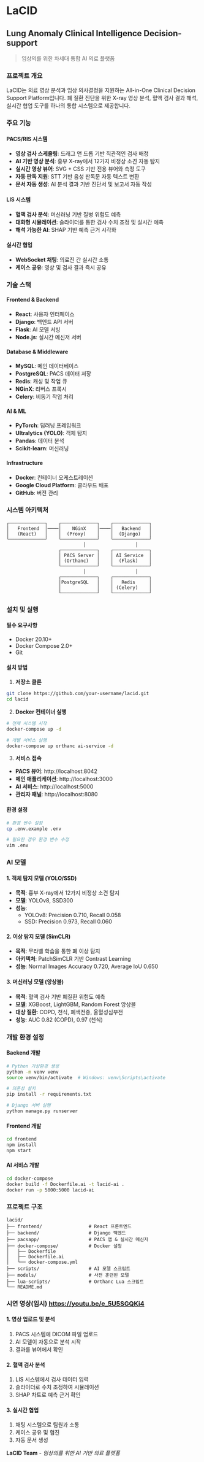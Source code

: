 # LaCID
## Lung Anomaly Clinical Intelligence Decision-support

> 임상의를 위한 차세대 통합 AI 의료 플랫폼

### 프로젝트 개요
LaCID는 의료 영상 분석과 임상 의사결정을 지원하는 All-in-One Clinical Decision Support Platform입니다. 폐 질환 진단을 위한 X-ray 영상 분석, 혈액 검사 결과 해석, 실시간 협업 도구를 하나의 통합 시스템으로 제공합니다.

### 주요 기능

#### PACS/RIS 시스템
- **영상 검사 스케줄링**: 드래그 앤 드롭 기반 직관적인 검사 배정
- **AI 기반 영상 분석**: 흉부 X-ray에서 12가지 비정상 소견 자동 탐지
- **실시간 영상 뷰어**: SVG + CSS 기반 전용 뷰어와 측정 도구
- **자동 판독 지원**: STT 기반 음성 판독문 자동 텍스트 변환
- **문서 자동 생성**: AI 분석 결과 기반 진단서 및 보고서 자동 작성

#### LIS 시스템  
- **혈액 검사 분석**: 머신러닝 기반 질병 위험도 예측
- **대화형 시뮬레이션**: 슬라이더를 통한 검사 수치 조정 및 실시간 예측
- **해석 가능한 AI**: SHAP 기반 예측 근거 시각화

#### 실시간 협업
- **WebSocket 채팅**: 의료진 간 실시간 소통
- **케이스 공유**: 영상 및 검사 결과 즉시 공유

### 기술 스택

#### Frontend & Backend
- **React**: 사용자 인터페이스
- **Django**: 백엔드 API 서버
- **Flask**: AI 모델 서빙
- **Node.js**: 실시간 메신저 서버

#### Database & Middleware
- **MySQL**: 메인 데이터베이스
- **PostgreSQL**: PACS 데이터 저장
- **Redis**: 캐싱 및 작업 큐
- **NGinX**: 리버스 프록시
- **Celery**: 비동기 작업 처리

#### AI & ML
- **PyTorch**: 딥러닝 프레임워크
- **Ultralytics (YOLO)**: 객체 탐지
- **Pandas**: 데이터 분석
- **Scikit-learn**: 머신러닝

#### Infrastructure
- **Docker**: 컨테이너 오케스트레이션
- **Google Cloud Platform**: 클라우드 배포
- **GitHub**: 버전 관리

### 시스템 아키텍처

```
┌─────────────┐    ┌─────────────┐    ┌─────────────┐
│   Frontend  │────│    NGinX    │────│   Backend   │
│   (React)   │    │  (Proxy)    │    │  (Django)   │
└─────────────┘    └─────────────┘    └─────────────┘
                            │                  │
                   ┌─────────────┐    ┌─────────────┐
                   │ PACS Server │    │ AI Service  │
                   │ (Orthanc)   │    │  (Flask)    │
                   └─────────────┘    └─────────────┘
                            │                  │
                   ┌─────────────┐    ┌─────────────┐
                   │PostgreSQL   │    │   Redis     │
                   │             │    │ (Celery)    │
                   └─────────────┘    └─────────────┘
```

### 설치 및 실행

#### 필수 요구사항
- Docker 20.10+
- Docker Compose 2.0+
- Git

#### 설치 방법

1. **저장소 클론**
```bash
git clone https://github.com/your-username/lacid.git
cd lacid
```

2. **Docker 컨테이너 실행**
```bash
# 전체 시스템 시작
docker-compose up -d

# 개별 서비스 실행
docker-compose up orthanc ai-service -d
```

3. **서비스 접속**
- **PACS 뷰어**: http://localhost:8042
- **메인 애플리케이션**: http://localhost:3000
- **AI 서비스**: http://localhost:5000
- **관리자 패널**: http://localhost:8080

#### 환경 설정

```bash
# 환경 변수 설정
cp .env.example .env

# 필요한 경우 환경 변수 수정
vim .env
```

### AI 모델

#### 1. 객체 탐지 모델 (YOLO/SSD)
- **목적**: 흉부 X-ray에서 12가지 비정상 소견 탐지
- **모델**: YOLOv8, SSD300
- **성능**: 
  - YOLOv8: Precision 0.710, Recall 0.058
  - SSD: Precision 0.973, Recall 0.060

#### 2. 이상 탐지 모델 (SimCLR)
- **목적**: 무라벨 학습을 통한 폐 이상 탐지
- **아키텍처**: PatchSimCLR 기반 Contrast Learning
- **성능**: Normal Images Accuracy 0.720, Average IoU 0.650

#### 3. 머신러닝 모델 (앙상블)
- **목적**: 혈액 검사 기반 폐질환 위험도 예측
- **모델**: XGBoost, LightGBM, Random Forest 앙상블
- **대상 질환**: COPD, 천식, 폐색전증, 울혈성심부전
- **성능**: AUC 0.82 (COPD), 0.97 (천식)

### 개발 환경 설정

#### Backend 개발
```bash
# Python 가상환경 생성
python -m venv venv
source venv/bin/activate  # Windows: venv\Scripts\activate

# 의존성 설치
pip install -r requirements.txt

# Django 서버 실행
python manage.py runserver
```

#### Frontend 개발
```bash
cd frontend
npm install
npm start
```

#### AI 서비스 개발
```bash
cd docker-compose
docker build -f Dockerfile.ai -t lacid-ai .
docker run -p 5000:5000 lacid-ai
```

### 프로젝트 구조

```
lacid/
├── frontend/                 # React 프론트엔드
├── backend/                  # Django 백엔드
├── pacsapp/                  # PACS 앱 & 실시간 메신저
├── docker-compose/           # Docker 설정
│   ├── Dockerfile
│   ├── Dockerfile.ai
│   └── docker-compose.yml
├── scripts/                  # AI 모델 스크립트
├── models/                   # 사전 훈련된 모델
├── lua-scripts/              # Orthanc Lua 스크립트
└── README.md
```

### 시연 영상(임시) https://youtu.be/e_5U5SGQKi4

#### 1. 영상 업로드 및 분석
1. PACS 시스템에 DICOM 파일 업로드
2. AI 모델이 자동으로 분석 시작
3. 결과를 뷰어에서 확인

#### 2. 혈액 검사 분석
1. LIS 시스템에서 검사 데이터 입력
2. 슬라이더로 수치 조정하여 시뮬레이션
3. SHAP 차트로 예측 근거 확인

#### 3. 실시간 협업
1. 채팅 시스템으로 팀원과 소통
2. 케이스 공유 및 협진
3. 자동 문서 생성


**LaCID Team** - *임상의를 위한 AI 기반 의료 플랫폼*
